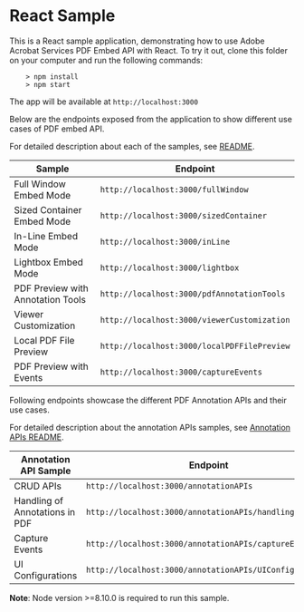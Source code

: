 # React Sample

This is a React sample application, demonstrating how to use Adobe Acrobat Services PDF Embed API with React. To try it out, clone this folder on your computer and run the following commands:

```
    > npm install
    > npm start
```

The app will be available at ```http://localhost:3000```

Below are the endpoints exposed from the application to show different use cases of PDF embed API.

For detailed description about each of the samples, see [README](../../README.md#running-the-samples).

| Sample | Endpoint |
|---|---|
|Full Window Embed Mode  | ```http://localhost:3000/fullWindow``` |
|Sized Container Embed Mode  | ```http://localhost:3000/sizedContainer``` |
|In-Line Embed Mode  | ```http://localhost:3000/inLine``` |
|Lightbox Embed Mode  | ```http://localhost:3000/lightbox``` |
|PDF Preview with Annotation Tools  | ```http://localhost:3000/pdfAnnotationTools``` |
|Viewer Customization  | ```http://localhost:3000/viewerCustomization``` |
|Local PDF File Preview | ```http://localhost:3000/localPDFFilePreview``` |
|PDF Preview with Events  | ```http://localhost:3000/captureEvents``` |


Following endpoints showcase the different PDF Annotation APIs and their use cases.

For detailed description about the annotation APIs samples, see [Annotation APIs README](../PDF%20Annotations%20APIs/README.md).

| Annotation API Sample | Endpoint |
|---|---|
|CRUD APIs  | ```http://localhost:3000/annotationAPIs``` |
|Handling of Annotations in PDF  | ```http://localhost:3000/annotationAPIs/handlingInPDF``` |
|Capture Events | ```http://localhost:3000/annotationAPIs/captureEvents``` |
|UI Configurations  | ```http://localhost:3000/annotationAPIs/UIConfigurations``` |


**Note**: Node version >=8.10.0 is required to run this sample.
